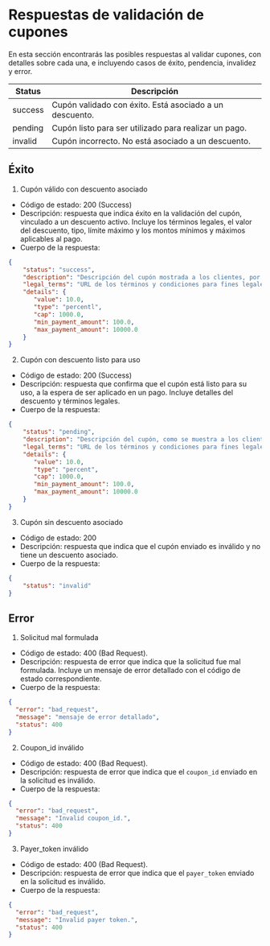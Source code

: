 # Respuestas de validación de cupones

En esta sección encontrarás las posibles respuestas al validar cupones, con detalles sobre cada una, e incluyendo casos de éxito, pendencia, invalidez y error.

| Status   | Descripción |
| --- | --- |
| success  | Cupón validado con éxito. Está asociado a un descuento. |
| pending  | Cupón listo para ser utilizado para realizar un pago. |
| invalid  | Cupón incorrecto. No está asociado a un descuento.  |

## Éxito

1. Cupón válido con descuento asociado

* Código de estado: 200 (Success)
* Descripción: respuesta que indica éxito en la validación del cupón, vinculado a un descuento activo. Incluye los términos legales, el valor del descuento, tipo, límite máximo y los montos mínimos y máximos aplicables al pago.
* Cuerpo de la respuesta:

```Json
{
    "status": "success",
    "description": "Descripción del cupón mostrada a los clientes, por ejemplo, en interfaces, facturas o recibos",
    "legal_terms": "URL de los términos y condiciones para fines legales",
    "details": {
       "value": 10.0,
       "type": "percentl",
       "cap": 1000.0,
       "min_payment_amount": 100.0,
       "max_payment_amount": 10000.0
    }
}
```

2. Cupón con descuento listo para uso

* Código de estado: 200 (Success)
* Descripción: respuesta que confirma que el cupón está listo para su uso, a la espera de ser aplicado en un pago. Incluye detalles del descuento y términos legales.
* Cuerpo de la respuesta:

```Json
{
    "status": "pending",
    "description": "Descripción del cupón, como se muestra a los clientes en interfaces, facturas o recibos.",
    "legal_terms": "URL de los términos y condiciones para fines legales.",
    "details": {
       "value": 10.0,
       "type": "percent",
       "cap": 1000.0,
       "min_payment_amount": 100.0,
       "max_payment_amount": 10000.0
    }
}
```

3. Cupón sin descuento asociado

* Código de estado: 200
* Descripción: respuesta que indica que el cupón enviado es inválido y no tiene un descuento asociado.
* Cuerpo de la respuesta: 

```Json
{
    "status": "invalid"
}
```

## Error

1. Solicitud mal formulada

* Código de estado: 400 (Bad Request).
* Descripción: respuesta de error que indica que la solicitud fue mal formulada. Incluye un mensaje de error detallado con el código de estado correspondiente.
* Cuerpo de la respuesta: 

```Json
{
  "error": "bad_request",
  "message": "mensaje de error detallado",
  "status": 400
}
```

2. Coupon_id inválido

* Código de estado: 400 (Bad Request).
* Descripción: respuesta de error que indica que el `coupon_id` enviado en la solicitud es inválido.
* Cuerpo de la respuesta:

```json
{
  "error": "bad_request",
  "message": "Invalid coupon_id.",
  "status": 400
}
```

3. Payer_token inválido

* Código de estado: 400 (Bad Request).
* Descripción: respuesta de error que indica que el `payer_token` enviado en la solicitud es inválido.
* Cuerpo de la respuesta:

```json
{
  "error": "bad_request",
  "message": "Invalid payer token.",
  "status": 400
}
```